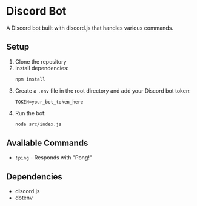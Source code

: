 # Discord Bot

A Discord bot built with discord.js that handles various commands.

## Setup

1. Clone the repository
2. Install dependencies:
   ```bash
   npm install
   ```
3. Create a `.env` file in the root directory and add your Discord bot token:
   ```
   TOKEN=your_bot_token_here
   ```
4. Run the bot:
   ```bash
   node src/index.js
   ```

## Available Commands

- `!ping` - Responds with "Pong!"

## Dependencies

- discord.js
- dotenv
